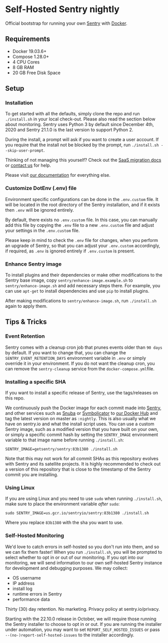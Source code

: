 # Self-Hosted Sentry nightly

Official bootstrap for running your own [Sentry](https://sentry.io/) with [Docker](https://www.docker.com/).

## Requirements

* Docker 19.03.6+
* Compose 1.28.0+
* 4 CPU Cores
* 8 GB RAM
* 20 GB Free Disk Space

## Setup

### Installation

To get started with all the defaults, simply clone the repo and run `./install.sh` in your local check-out. Please also read the section below about monitoring. Sentry uses Python 3 by default since December 4th, 2020 and Sentry 21.1.0 is the last version to support Python 2.

During the install, a prompt will ask if you want to create a user account. If you require that the install not be blocked by the prompt, run `./install.sh --skip-user-prompt`.

Thinking of not managing this yourself? Check out the [SaaS migration docs](https://docs.sentry.io/product/sentry-basics/migration/) or [contact us](https://sentry.io/from/self-hosted) for help.

Please visit [our documentation](https://develop.sentry.dev/self-hosted/) for everything else.

### Customize DotEnv (.env) file

Environment specific configurations can be done in the `.env.custom` file. It will be located in the root directory of the Sentry installation, and if it exists then `.env` will be ignored entirely.

By default, there exists no `.env.custom` file. In this case, you can manually add this file by copying the `.env` file to a new `.env.custom` file and adjust your settings in the `.env.custom` file.

Please keep in mind to check the `.env` file for changes, when you perform an upgrade of Sentry, so that you can adjust your `.env.custom` accordingly, if required, as `.env` is ignored entirely if `.env.custom` is present.

### Enhance Sentry image

To install plugins and their dependencies or make other modifications to the Sentry base image,
copy `sentry/enhance-image.example.sh` to `sentry/enhance-image.sh` and add necessary steps there.
For example, you can use `apt-get` to install dependencies and use `pip` to install plugins.

After making modifications to `sentry/enhance-image.sh`, run `./install.sh` again to apply them.

## Tips & Tricks

### Event Retention

Sentry comes with a cleanup cron job that prunes events older than `90 days` by default. If you want to change that, you can change the `SENTRY_EVENT_RETENTION_DAYS` environment variable in `.env` or simply override it in your environment. If you do not want the cleanup cron, you can remove the `sentry-cleanup` service from the `docker-compose.yml`file.

### Installing a specific SHA

If you want to install a specific release of Sentry, use the tags/releases on this repo.

We continuously push the Docker image for each commit made into [Sentry](https://github.com/getsentry/sentry), and other services such as [Snuba](https://github.com/getsentry/snuba) or [Symbolicator](https://github.com/getsentry/symbolicator) to [our Docker Hub](https://hub.docker.com/u/getsentry) and tag the latest version on master as `:nightly`. This is also usually what we have on sentry.io and what the install script uses. You can use a custom Sentry image, such as a modified version that you have built on your own, or simply a specific commit hash by setting the `SENTRY_IMAGE` environment variable to that image name before running `./install.sh`:

```shell
SENTRY_IMAGE=getsentry/sentry:83b1380 ./install.sh
```

Note that this may not work for all commit SHAs as this repository evolves with Sentry and its satellite projects. It is highly recommended to check out a version of this repository that is close to the timestamp of the Sentry commit you are installing.

### Using Linux

If you are using Linux and you need to use `sudo` when running `./install.sh`, make sure to place the environment variable *after* `sudo`:

```shell
sudo SENTRY_IMAGE=us.gcr.io/sentryio/sentry:83b1380 ./install.sh
```

Where you replace `83b1380` with the sha you want to use.

### Self-Hosted Monitoring

We'd love to catch errors in self-hosted so you don't run into them, and so we can fix them faster! When you run `./install.sh`, you will be prompted to select whether to opt in or out of our monitoring. If you opt into our monitoring, we will send information to our own self-hosted Sentry instance for development and debugging purposes. We may collect:

- OS username
- IP address
- install log
- runtime errors in Sentry
- performance data

Thirty (30) day retention. No marketing. Privacy policy at sentry.io/privacy.

Starting with the 22.10.0 release in October, we will require those running the Sentry installer to choose to opt in or out. If you are running the installer under automation, you may want to set `REPORT_SELF_HOSTED_ISSUES` or pass `--(no-)report-self-hosted-issues` to the installer accordingly.

